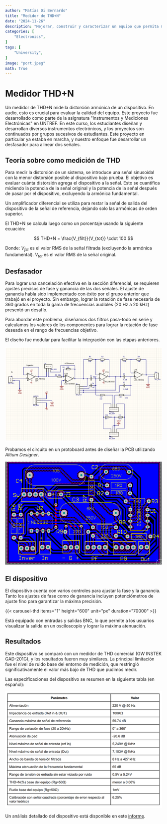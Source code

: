 ```yaml
---
author: "Matías Di Bernardo"
title: "Medidor de THD+N"
date: "2024-11-26"
description: "Mejorar, construir y caracterizar un equipo que permita medir distorsión armónica."
categories: [
    "Electronics",
]
tags: [
    "University",
]
image: "port.jpeg"
math: True
---
```


# Medidor THD+N
Un medidor de THD+N mide la distorsión armónica de un dispositivo. En audio, esto es crucial para evaluar la calidad del equipo. Este proyecto fue desarrollado como parte de la asignatura "Instrumentos y Mediciones Electrónicas" en UNTREF. En este curso, los estudiantes diseñan y desarrollan diversos instrumentos electrónicos, y los proyectos son continuados por grupos sucesivos de estudiantes. Este proyecto en particular ya estaba en marcha, y nuestro enfoque fue desarrollar un desfasador para alinear dos señales.

## Teoría sobre como medición de THD
Para medir la distorsión de un sistema, se introduce una señal sinusoidal con la menor distorsión posible al dispositivo bajo prueba. El objetivo es evaluar cuánta distorsión agrega el dispositivo a la señal. Esto se cuantifica midiendo la potencia de la señal original y la potencia de la señal después de pasar por el dispositivo, excluyendo la armónica fundamental.

Un amplificador diferencial se utiliza para restar la señal de salida del dispositivo de la señal de referencia, dejando solo las armónicas de orden superior.

El THD+N se calcula luego como un porcentaje usando la siguiente ecuación:

$$
THD+N = \frac{V_{filt}}{V_{tot}} \cdot 100
$$

Donde:
$V_{filt}$ es el valor RMS de la señal filtrada (excluyendo la armónica fundamental).
$V_{tot}$ es el valor RMS de la señal original.

## Desfasador
Para lograr una cancelación efectiva en la sección diferencial, se requieren ajustes precisos de fase y ganancia de las dos señales. El ajuste de ganancia había sido implementado con éxito por el grupo anterior que trabajó en el proyecto. Sin embargo, lograr la rotación de fase necesaria de 360 grados en toda la gama de frecuencias audibles (20 Hz a 20 kHz) presentó un desafío.

Para abordar este problema, diseñamos dos filtros pasa-todo en serie y calculamos los valores de los componentes para lograr la rotación de fase deseada en el rango de frecuencias objetivo.

El diseño fue modular para facilitar la integración con las etapas anteriores.

![Esquematico del desplazador de fase](esquem_thd.PNG)

Probamos el circuito en un protoboard antes de diseñar la PCB utilizando *Altium Designer*.

![PCB design of the circuit](pcb_thd.PNG)

## El dispositivo
El dispositivo cuenta con varios controles para ajustar la fase y la ganancia. Tanto los ajustes de fase como de ganancia incluyen potenciómetros de ajuste fino para garantizar la máxima precisión.

{{< carousel-thd items="1" height="600" unit="px" duration="70000" >}}

Está equipado con entradas y salidas BNC, lo que permite a los usuarios visualizar la salida en un osciloscopio y lograr la máxima atenuación.

## Resultados
Este dispositivo se comparó con un medidor de THD comercial (GW INSTEK GAD-201G), y los resultados fueron muy similares. La principal limitación fue el nivel de ruido base del entorno de medición, que restringió significativamente el valor más bajo de THD que pudimos medir.

Las especificaciones del dispositivo se resumen en la siguiente tabla (en español):

![Especificaciones técnicas del dispositivo](specs_thd.PNG)

Un análisis detallado del dispositivo está disponible en este [informe](https://drive.google.com/file/d/1b36O_s27LkEJAZ6-y5TcdTT5wKB1xdGk/view?usp=sharing).
